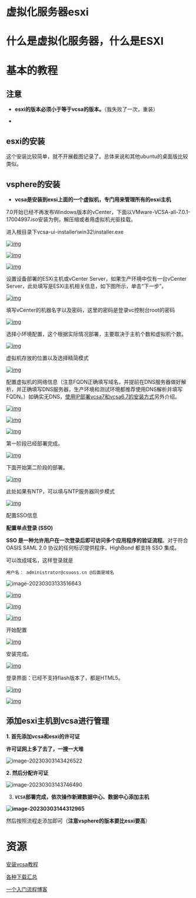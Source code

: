 # 虚拟化服务器esxi




# 什么是虚拟化服务器，什么是ESXI









# 基本的教程



## 注意

- **esxi的版本必须小于等于vcsa的版本。**（我失败了一次，重装）

- 

## esxi的安装

这个安装比较简单，就不开展截图记录了。总体来说和其他ubuntu的桌面版比较类似。





## vsphere的安装

- **vcsa是安装到exsi上面的一个虚拟机，专门用来管理所有的esxi主机**

7.0开始已经不再发布Windows版本的vCenter，下面以VMware-VCSA-all-7.0.1-17004997.iso安装为例，解压缩或者用虚拟机光驱挂载。

进入根目录下vcsa-ui-installer\win32\installer.exe

[![img](https://raw.githubusercontent.com/kengerlwl/kengerlwl.github.io/master/image/7b2d7ff901a7ded580f7715232b681a9/279c7165495c291ef5504cb047fa0029.png)](https://raw.githubusercontent.com/kengerlwl/kengerlwl.github.io/master/image/7b2d7ff901a7ded580f7715232b681a9/279c7165495c291ef5504cb047fa0029.png)

[![img](https://raw.githubusercontent.com/kengerlwl/kengerlwl.github.io/master/image/7b2d7ff901a7ded580f7715232b681a9/fc7eefab687ed8e23d84bfc50df7a5b7.png)](https://raw.githubusercontent.com/kengerlwl/kengerlwl.github.io/master/image/7b2d7ff901a7ded580f7715232b681a9/fc7eefab687ed8e23d84bfc50df7a5b7.png)

[![img](https://raw.githubusercontent.com/kengerlwl/kengerlwl.github.io/master/image/7b2d7ff901a7ded580f7715232b681a9/b5eef4512eab8e747a44c78c442bebdd.png)](https://raw.githubusercontent.com/kengerlwl/kengerlwl.github.io/master/image/7b2d7ff901a7ded580f7715232b681a9/b5eef4512eab8e747a44c78c442bebdd.png)

设置设备部署的ESXi主机或vCenter Server，如果生产环境中仅有一台vCenter Server，此处填写是ESXi主机相关信息，如下图所示，单击“下一步”。

[![img](https://raw.githubusercontent.com/kengerlwl/kengerlwl.github.io/master/image/7b2d7ff901a7ded580f7715232b681a9/214b3be0cb85bb568d74b8cb7dfc1469.png)](https://raw.githubusercontent.com/kengerlwl/kengerlwl.github.io/master/image/7b2d7ff901a7ded580f7715232b681a9/214b3be0cb85bb568d74b8cb7dfc1469.png)

填写vCenter的机器名字以及密码，这里的密码是登录vc控制台root的密码

[![img](https://raw.githubusercontent.com/kengerlwl/kengerlwl.github.io/master/image/7b2d7ff901a7ded580f7715232b681a9/0868eb07663669ed3574311b7b4f58d7.png)](https://raw.githubusercontent.com/kengerlwl/kengerlwl.github.io/master/image/7b2d7ff901a7ded580f7715232b681a9/0868eb07663669ed3574311b7b4f58d7.png)

选择小环境配置，这个根据实际情况部署，主要取决于主机个数和虚拟机个数。

[![img](https://raw.githubusercontent.com/kengerlwl/kengerlwl.github.io/master/image/7b2d7ff901a7ded580f7715232b681a9/6a7c99a0d26599ca0961654baa4a3bdf.png)](https://raw.githubusercontent.com/kengerlwl/kengerlwl.github.io/master/image/7b2d7ff901a7ded580f7715232b681a9/6a7c99a0d26599ca0961654baa4a3bdf.png)

虚拟机存放的位置以及选择精简模式

[![img](https://raw.githubusercontent.com/kengerlwl/kengerlwl.github.io/master/image/7b2d7ff901a7ded580f7715232b681a9/f7331bdc313d8e50e269d8aa7e076618.png)](https://raw.githubusercontent.com/kengerlwl/kengerlwl.github.io/master/image/7b2d7ff901a7ded580f7715232b681a9/f7331bdc313d8e50e269d8aa7e076618.png)

配置虚拟机的网络信息（注意FQDN正确填写域名，并提前在DNS服务器做好解析，并正确填写DNS服务器，生产环境和测试环境都推荐使用DNS解析并填写FQDN。）如确实无DNS，[使用IP部署vcsa7和vcsa6.7的安装方式](https://www.dinghui.org/no-dns-vmware-vcenter-server-appliance.html)另外介绍。

[![img](https://raw.githubusercontent.com/kengerlwl/kengerlwl.github.io/master/image/7b2d7ff901a7ded580f7715232b681a9/af66c8eb56391508dd621e046cc52f7a.png)](https://raw.githubusercontent.com/kengerlwl/kengerlwl.github.io/master/image/7b2d7ff901a7ded580f7715232b681a9/af66c8eb56391508dd621e046cc52f7a.png)

[![img](https://raw.githubusercontent.com/kengerlwl/kengerlwl.github.io/master/image/7b2d7ff901a7ded580f7715232b681a9/50ea1a762156566c5f679447bfe63356.png)](https://raw.githubusercontent.com/kengerlwl/kengerlwl.github.io/master/image/7b2d7ff901a7ded580f7715232b681a9/50ea1a762156566c5f679447bfe63356.png)

[![img](https://raw.githubusercontent.com/kengerlwl/kengerlwl.github.io/master/image/7b2d7ff901a7ded580f7715232b681a9/d26fb55f910540be29b1ec309566e87f.png)](https://raw.githubusercontent.com/kengerlwl/kengerlwl.github.io/master/image/7b2d7ff901a7ded580f7715232b681a9/d26fb55f910540be29b1ec309566e87f.png)

第一阶段已经部署完成。

[![img](https://raw.githubusercontent.com/kengerlwl/kengerlwl.github.io/master/image/7b2d7ff901a7ded580f7715232b681a9/d67d9809ec90048a907c2bd4648ac601.png)](https://raw.githubusercontent.com/kengerlwl/kengerlwl.github.io/master/image/7b2d7ff901a7ded580f7715232b681a9/d67d9809ec90048a907c2bd4648ac601.png)

下面开始第二阶段的部署。

[![img](https://raw.githubusercontent.com/kengerlwl/kengerlwl.github.io/master/image/7b2d7ff901a7ded580f7715232b681a9/1a289baa7256d77c7c606291d2fdb092.png)](https://raw.githubusercontent.com/kengerlwl/kengerlwl.github.io/master/image/7b2d7ff901a7ded580f7715232b681a9/1a289baa7256d77c7c606291d2fdb092.png)

此处如果有NTP，可以填与NTP服务器同步模式

[![img](https://raw.githubusercontent.com/kengerlwl/kengerlwl.github.io/master/image/7b2d7ff901a7ded580f7715232b681a9/42b1134d91d1a07111b264f8d3f2d782.png)](https://raw.githubusercontent.com/kengerlwl/kengerlwl.github.io/master/image/7b2d7ff901a7ded580f7715232b681a9/42b1134d91d1a07111b264f8d3f2d782.png)

配置SSO信息

**配置单点登录 (SSO)**

**SSO 是一种允许用户在一次登录后即可访问多个应用程序的验证流程**。对于符合 OASIS SAML 2.0 协议的任何标识提供程序，HighBond 都支持 SSO 集成。

可以改成域名，这样登录就是

```
用户名： administrator@csuoss.cn @后面是域名
```



![image-20230303133516643](https://raw.githubusercontent.com/kengerlwl/kengerlwl.github.io/master/image/7b2d7ff901a7ded580f7715232b681a9/31631f97338c0fc9c79aa8936d9d4dac.png)

[![img](https://raw.githubusercontent.com/kengerlwl/kengerlwl.github.io/master/image/7b2d7ff901a7ded580f7715232b681a9/5e56c70428f8183663a684611b9aaa27.png)](https://raw.githubusercontent.com/kengerlwl/kengerlwl.github.io/master/image/7b2d7ff901a7ded580f7715232b681a9/5e56c70428f8183663a684611b9aaa27.png)

[![img](https://raw.githubusercontent.com/kengerlwl/kengerlwl.github.io/master/image/7b2d7ff901a7ded580f7715232b681a9/9bb301188f4330f98f50d2daab178b19.png)](https://raw.githubusercontent.com/kengerlwl/kengerlwl.github.io/master/image/7b2d7ff901a7ded580f7715232b681a9/9bb301188f4330f98f50d2daab178b19.png)

[![img](https://raw.githubusercontent.com/kengerlwl/kengerlwl.github.io/master/image/7b2d7ff901a7ded580f7715232b681a9/46de449f1243b6f362a332dc830043c7.png)](https://raw.githubusercontent.com/kengerlwl/kengerlwl.github.io/master/image/7b2d7ff901a7ded580f7715232b681a9/46de449f1243b6f362a332dc830043c7.png)

开始配置

[![img](https://raw.githubusercontent.com/kengerlwl/kengerlwl.github.io/master/image/7b2d7ff901a7ded580f7715232b681a9/fc3d3a0bf27382142b396b8224c3bd73.png)](https://raw.githubusercontent.com/kengerlwl/kengerlwl.github.io/master/image/7b2d7ff901a7ded580f7715232b681a9/fc3d3a0bf27382142b396b8224c3bd73.png)

安装完成。

[![img](https://raw.githubusercontent.com/kengerlwl/kengerlwl.github.io/master/image/7b2d7ff901a7ded580f7715232b681a9/3c898a89321dc2ec12b2a0457316acb3.png)](https://raw.githubusercontent.com/kengerlwl/kengerlwl.github.io/master/image/7b2d7ff901a7ded580f7715232b681a9/3c898a89321dc2ec12b2a0457316acb3.png)

登录界面：已经不支持flash版本了，都是HTML5。

[![img](https://raw.githubusercontent.com/kengerlwl/kengerlwl.github.io/master/image/7b2d7ff901a7ded580f7715232b681a9/561b874c6571c18f6b2e0e2b9651f285.png)](https://raw.githubusercontent.com/kengerlwl/kengerlwl.github.io/master/image/7b2d7ff901a7ded580f7715232b681a9/561b874c6571c18f6b2e0e2b9651f285.png)

[![img](https://raw.githubusercontent.com/kengerlwl/kengerlwl.github.io/master/image/7b2d7ff901a7ded580f7715232b681a9/1c9d7cb17a4ca3e4c33b58528d5e734f.png)](https://raw.githubusercontent.com/kengerlwl/kengerlwl.github.io/master/image/7b2d7ff901a7ded580f7715232b681a9/1c9d7cb17a4ca3e4c33b58528d5e734f.png)



## 添加esxi主机到vcsa进行管理

**1. 首先添加vcsa和esxi的许可证**

**许可证网上多了去了，一搜一大堆**

![image-20230303143426522](https://raw.githubusercontent.com/kengerlwl/kengerlwl.github.io/master/image/7b2d7ff901a7ded580f7715232b681a9/f3a74960f2cf421c53cf91d2f0dcd9ac.png)

**2. 然后分配许可证**

![image-20230303143746490](https://raw.githubusercontent.com/kengerlwl/kengerlwl.github.io/master/image/7b2d7ff901a7ded580f7715232b681a9/cc883b1bbbb84a3c1615784b2d9abbaf.png)





3. **`VCSA`部署完成，依次操作新建数据中心、数据中心添加主机**

**![image-20230303144312965](https://raw.githubusercontent.com/kengerlwl/kengerlwl.github.io/master/image/7b2d7ff901a7ded580f7715232b681a9/c5800216f7088434715e66f2ff271db1.png)**

然后按照流程走添加即可（**注意vsphere的版本要比esxi要高**）







# 资源

[安装vcsa教程](https://www.dinghui.org/vmware-vcsa-7-install.html)

[各种下载汇总](https://www.dinghui.org/vmware-iso-download.html)

[一个入门流程博客](https://www.77bx.com/25.html)


